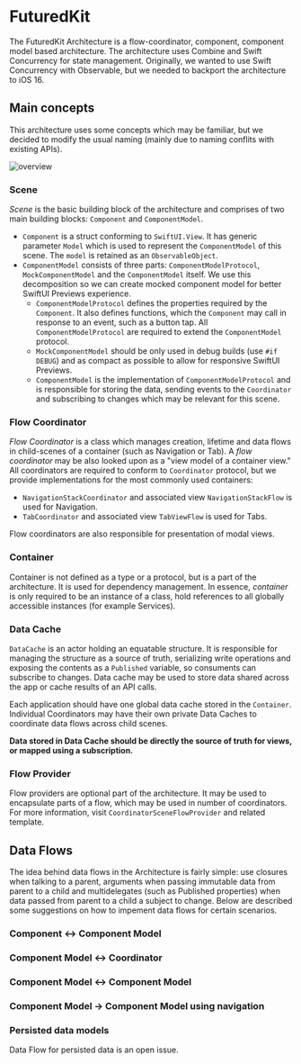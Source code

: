 # FuturedKit

The FuturedKit Architecture is a flow-coordinator, component, component model based architecture. The architecture uses Combine and Swift Concurrency for state management. Originally, we wanted to use Swift Concurrency with Observable, but we needed to backport the architecture to iOS 16.

## Main concepts

This architecture uses some concepts which may be familiar, but we decided to modify the usual naming (mainly due to naming conflits with existing APIs).

![overview](archoverview)

### Scene

*Scene* is the basic building block of the architecture and comprises of two main building blocks: `Component` and `ComponentModel`.

- `Component` is a struct conforming to ``SwiftUI.View``. It has generic parameter `Model` which is used to represent the `ComponentModel` of this scene. The `model` is retained as an `ObservableObject`.
- `ComponentModel` consists of three parts: `ComponentModelProtocol`, `MockComponentModel` and the `ComponentModel` itself. We use this decomposition so we can create mocked component model for better SwiftUI Previews experience.
  - `ComponentModelProtocol` defines the properties required by the `Component`. It also defines functions, which the `Component` may call in response to an event, such as a button tap. All `ComponentModelProtocol` are required to extend the ``ComponentModel`` protocol.
  - `MockComponentModel` should be only used in debug builds (use `#if DEBUG`) and as compact as possible to allow for responsive SwiftUI Previews.
  - `ComponentModel` is the implementation of `ComponentModelProtocol` and is responsible for storing the data, sending events to the ``Coordinator`` and subscribing to changes which may be relevant for this scene.

### Flow Coordinator

*Flow Coordinator* is a class which manages creation, lifetime and data flows in child-scenes of a container (such as Navigation or Tab). A *flow coordinator* may be also looked upon as a "view model of a container view." All coordinators are required to conform to ``Coordinator`` protocol, but we provide implementations for the most commonly used containers:

 - ``NavigationStackCoordinator`` and associated view ``NavigationStackFlow`` is used for Navigation.
 - ``TabCoordinator`` and associated view ``TabViewFlow`` is used for Tabs.

Flow coordinators are also responsible for presentation of modal views.

### Container

Container is not defined as a type or a protocol, but is a part of the architecture. It is used for dependency management. In essence, *container* is only required to be an instance of a class, hold references to all globally accessible instances (for example Services). 

### Data Cache

``DataCache`` is an actor holding an equatable structure. It is responsible for managing the structure as a source of truth, serializing write operations and exposing the contents as a `Published` variable, so consuments can subscribe to changes. Data cache may be used to store data shared across the app or cache results of an API calls.

Each application should have one global data cache stored in the `Container`. Individual Coordinators may have their own private Data Caches to coordinate data flows across child scenes.

**Data stored in Data Cache should be directly the source of truth for views, or mapped using a subscription.**

### Flow Provider

Flow providers are optional part of the architecture. It may be used to encapsulate parts of a flow, which may be used in number of coordinators. For more information, visit ``CoordinatorSceneFlowProvider`` and related template.

## Data Flows

The idea behind data flows in the Architecture is fairly simple: use closures when talking to a parent, arguments when passing immutable data from parent to a child and multidelegates (such as Published properties) when data passed from parent to a child a subject to change. Below are described some suggestions on how to impement data flows for certain scenarios.

### Component <-> Component Model

### Component Model <-> Coordinator

### Component Model <-> Component Model

### Component Model -> Component Model using navigation

### Persisted data models

Data Flow for persisted data is an open issue.
